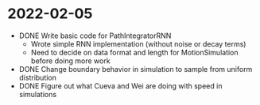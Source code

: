 # 2022-02-05

- DONE Write basic code for PathIntegratorRNN 
	- Wrote simple RNN implementation (without noise or decay terms)
	- Need to decide on data format and length for MotionSimulation before doing more work
- DONE Change boundary behavior in simulation to sample from uniform distribution
- DONE Figure out what Cueva and Wei are doing with speed in simulations
